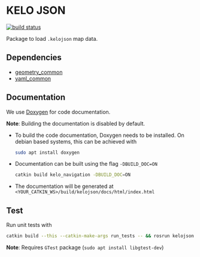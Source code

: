 # KELO JSON

[![build status](https://git.locomotec.com:444/kelo/mapping/kelojson/badges/master/build.svg)](https://git.locomotec.com:444/kelo/mapping/kelojson/commits/master)

Package to load `.kelojson` map data.

## Dependencies

- [geometry_common](https://git.locomotec.com:444/kelo/common/geometry_common)
- [yaml_common](https://git.locomotec.com:444/kelo/common/yaml_common)

## Documentation

We use [Doxygen](https://www.doxygen.nl/index.html) for code documentation.

**Note**: Building the documentation is disabled by default.

- To build the code documentation, Doxygen needs to be installed. On debian based
  systems, this can be achieved with
  ```bash
  sudo apt install doxygen
  ```

- Documentation can be built using the flag `-DBUILD_DOC=ON`
  ```bash
  catkin build kelo_navigation -DBUILD_DOC=ON
  ```

- The documentation will be generated at
  `<YOUR_CATKIN_WS>/build/kelojson/docs/html/index.html`

## Test

Run unit tests with

```bash
catkin build --this --catkin-make-args run_tests -- && rosrun kelojson kelojson_test
```

**Note**: Requires `GTest` package (`sudo apt install libgtest-dev`)

